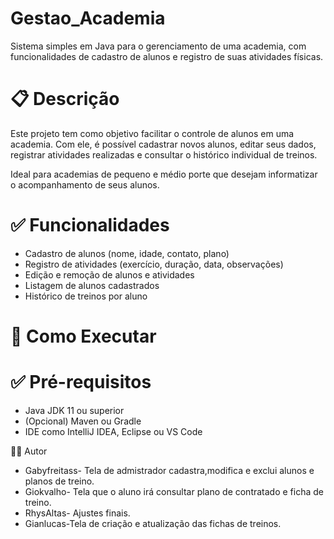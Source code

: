 # Gestao_Academia

Sistema simples em Java para o gerenciamento de uma academia, com funcionalidades de cadastro de alunos e registro de suas atividades físicas.

# 📋 Descrição

Este projeto tem como objetivo facilitar o controle de alunos em uma academia. Com ele, é possível cadastrar novos alunos, editar seus dados, registrar atividades realizadas e consultar o histórico individual de treinos.

Ideal para academias de pequeno e médio porte que desejam informatizar o acompanhamento de seus alunos.


# ✅ Funcionalidades

- Cadastro de alunos (nome, idade, contato, plano)
- Registro de atividades (exercício, duração, data, observações)
- Edição e remoção de alunos e atividades
- Listagem de alunos cadastrados
- Histórico de treinos por aluno


# 🚀 Como Executar

# ✅ Pré-requisitos

- Java JDK 11 ou superior
- (Opcional) Maven ou Gradle
- IDE como IntelliJ IDEA, Eclipse ou VS Code

👨‍💻 Autor
- Gabyfreitass- Tela de admistrador cadastra,modifica e exclui alunos e planos de treino.
- Giokvalho- Tela que o aluno irá consultar plano de contratado e ficha de treino.
- RhysAltas- Ajustes finais.
- Gianlucas-Tela de criação e atualização das fichas de treinos.



